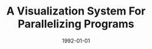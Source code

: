---
title: "A Visualization System For Parallelizing Programs"
date: 1992-01-01
venue: "Proceedings Supercomputing '92, Minneapolis, MN, USA, November 16-20, 1992"
paperurl: https://doi.org/10.1109/SUPERC.1992.236694
authors: "ChyiRen Dow, ShiKuo Chang and Mary Lou Soffa"
awards: ""
---